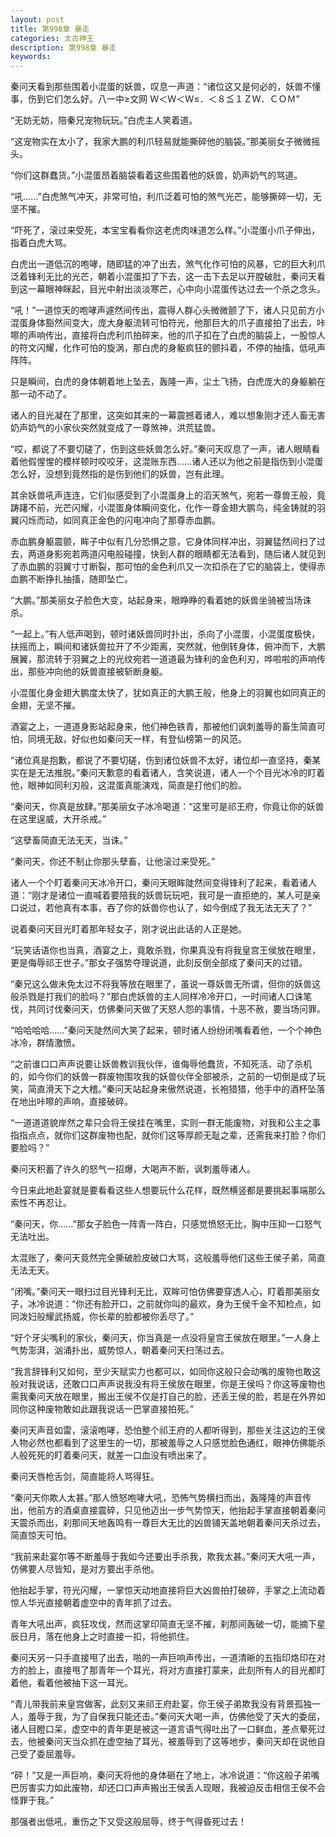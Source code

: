 ```yaml
---
layout: post
title: 第998章 暴走
categories: 太古神王
description: 第998章 暴走
keywords:
---
```


秦问天看到那些围着小混蛋的妖兽，叹息一声道：“诸位这又是何必的，妖兽不懂事，伤到它们怎么好。八一中≥文网 Ｗ＜Ｗ＜Ｗ≤．＜８≦１ＺＷ．ＣＯＭ”

“无妨无妨，陪秦兄宠物玩玩。”白虎主人笑着道。

“这宠物实在太小了，我家大鹏的利爪轻易就能撕碎他的脑袋。”那美丽女子微微摇头。

“你们这群蠢货。”小混蛋昂着脑袋看着这些围着他的妖兽，奶声奶气的骂道。

“吼……”白虎煞气冲天，非常可怕，利爪泛着可怕的煞气光芒，能够撕碎一切，无坚不摧。

“吓死了，滚过来受死，本宝宝看看你这老虎肉味道怎么样。”小混蛋小爪子伸出，指着白虎大骂。

白虎出一道低沉的咆哮，随即猛的冲了出去，煞气化作可怕的风暴，它的巨大利爪泛着锋利无比的光芒，朝着小混蛋扣了下去，这一击下去足以开膛破肚，秦问天看到这一幕眼神眯起，目光中射出淡淡寒芒，心中向小混蛋传达过去一个杀之念头。

“吼！”一道惊天的咆哮声遽然间传出，震得人群心头微微颤了下，诸人只见前方小混蛋身体豁然间变大，庞大身躯流转可怕符光，他那巨大的爪子直接拍了出去，咔嚓的声响传出，直接将白虎利爪拍碎来，他的爪子扣在了白虎的脑袋上，一股惊人的符文闪耀，化作可怕的旋涡，那白虎的身躯疯狂的颤抖着，不停的抽搐，低吼声阵阵。

只是瞬间，白虎的身体朝着地上坠去，轰隆一声，尘土飞扬，白虎庞大的身躯躺在那一动不动了。

诸人的目光凝在了那里，这突如其来的一幕震撼着诸人，难以想象刚才还人畜无害奶声奶气的小家伙突然就变成了一尊煞神，洪荒猛兽。

“哎，都说了不要切磋了，伤到这些妖兽怎么好。”秦问天叹息了一声，诸人眼睛看着他假惺惺的模样顿时咬咬牙，这混账东西……诸人还以为他之前是指伤到小混蛋怎么好，没想到竟然指的是伤到他们的妖兽，岂有此理。

其余妖兽吼声连连，它们似感受到了小混蛋身上的滔天煞气，宛若一尊兽王般，竟踌躇不前，光芒闪耀，小混蛋身体瞬间变化，化作一尊金翅大鹏鸟，纯金铸就的羽翼闪烁而动，如同真正金色的闪电冲向了那尊赤血鹏。

赤血鹏身躯震颤，眸子中似有几分恐惧之意，它身体同样冲出，羽翼猛然间扫了过去，两道身影宛若两道闪电般碰撞，快到人群的眼睛都无法看到，随后诸人就见到了赤血鹏的羽翼寸寸断裂，那可怕的金色利爪又一次扣杀在了它的脑袋上，使得赤血鹏不断挣扎抽搐，随即坠亡。

“大鹏。”那美丽女子脸色大变，站起身来，眼睁睁的看着她的妖兽坐骑被当场诛杀。

“一起上。”有人低声喝到，顿时诸妖兽同时扑出，杀向了小混蛋，小混蛋度极快，扶摇而上，瞬间和诸妖兽拉开了不少距离，突然就，他倒转身体，俯冲而下，大鹏展翼，那流转于羽翼之上的光纹宛若一道道最为锋利的金色利刃，哗啦啦的声响传出，那些冲向他的妖兽直接被斩断身躯。

小混蛋化身金翅大鹏度太快了，犹如真正的大鹏王般，他身上的羽翼也如同真正的金翅，无坚不摧。

酒宴之上，一道道身影站起身来，他们神色铁青，那被他们讽刺羞辱的畜生简直可怕，同境无敌，好似也如秦问天一样，有登仙榜第一的风范。

“诸位真是抱歉，都说了不要切磋，伤到诸位妖兽不太好，诸位却一直坚持，秦某实在是无法推脱。”秦问天歉意的看着诸人，含笑说道，诸人一个个目光冰冷的盯着他，眼神如同利刃般，这混蛋真能演戏，简直是打他们的脸。

“秦问天，你真是放肆。”那美丽女子冰冷喝道：“这里可是祁王府，你竟让你的妖兽在这里逞威，大开杀戒。”

“这孽畜简直无法无天，当诛。”

“秦问天，你还不制止你那头孽畜，让他滚过来受死。”

诸人一个个盯着秦问天冰冷开口，秦问天眼眸陡然间变得锋利了起来，看着诸人道：“刚才是诸位一直喊着要陪我的妖兽玩玩吧，我可是一直拒绝的，某人可是亲口说过，若他真有本事，吞了你的妖兽你也认了，如今倒成了我无法无天了？”

说着秦问天目光盯着那年轻女子，刚才说出此话的人正是她。

“玩笑话语你也当真，酒宴之上，竟敢杀戮，你果真没有将我皇宫王侯放在眼里，更是侮辱祁王世子。”那女子强势夺理说道，此刻反倒全部成了秦问天的过错。

“秦兄这么做未免太过不将我等放在眼里了，虽说一尊妖兽无所谓，但你的妖兽这般杀戮是打我们的脸吗？”那白虎妖兽的主人同样冷冷开口，一时间诸人口诛笔伐，共同讨伐秦问天，仿佛秦问天做了天怒人怨的事情，十恶不赦，要当场问罪。

“哈哈哈哈……”秦问天陡然间大笑了起来，顿时诸人纷纷闭嘴看着他，一个个神色冰冷，群情激愤。

“之前谁口口声声说要让妖兽教训我伙伴，谁侮辱他蠢货，不知死活、动了杀机的，如今你们的妖兽一群废物围攻我的妖兽伙伴全部被杀，之前的一切倒是成了玩笑，简直滑天下之大稽。”秦问天站起身来傲然说道，长袍猎猎，他手中的酒杯坠落在地出咔嚓的声响，直接破碎。

“一道道道貌岸然之辈只会将王侯挂在嘴里，实则一群无能废物，对我和公主之事指指点点，就你们这群废物也配，就你们这等厚颜无耻之辈，还需我来打脸？你们要脸吗？”

秦问天积蓄了许久的怒气一招爆，大喝声不断，讽刺羞辱诸人。

今日来此地赴宴就是要看看这些人想要玩什么花样，既然横竖都是要挑起事端那么索性不再忍让。

“秦问天，你……”那女子脸色一阵青一阵白，只感觉愤怒无比，胸中压抑一口怒气无法吐出。

太混账了，秦问天竟然完全撕破脸皮破口大骂，这般羞辱他们这些王侯子弟，简直无法无天。

“闭嘴。”秦问天一眼扫过目光锋利无比，双眸可怕仿佛要穿透人心，盯着那美丽女子，冰冷说道：“你还有脸开口，之前就你叫的最欢，身为王侯千金不知检点，如同泼妇般耀武扬威，你长辈的脸都被你丢尽了。”

“好个牙尖嘴利的家伙，秦问天，你当真是一点没将皇宫王侯放在眼里。”一人身上气势澎湃，汹涌扑出，威势惊人，朝着秦问天扫荡过去。

“我言辞锋利又如何，至少天赋实力也都可以，如同你这般只会动嘴的废物也敢这般对我说话，还敢口口声声说我没有将王侯放在眼里，你是王侯吗？你这等废物也需我秦问天放在眼里，搬出王侯不仅是打自己的脸，还丢王侯的脸，若是在外界如同你这种废物敢如此跟我说话一巴掌直接拍死。”

秦问天声音如雷，滚滚咆哮，恐怕整个祁王府的人都听得到，那些关注这边的王侯人物必然也都看到了这里生的一切，那被羞辱之人只感觉脸色通红，眼神仿佛能杀人般死死的盯着秦问天，就差一口血没有喷出来了。

秦问天唇枪舌剑，简直能将人骂得狂。

“秦问天你欺人太甚。”那人愤怒咆哮大吼，恐怖气势横扫而出，轰隆隆的声音传出，他前方的酒桌直接震碎，只见他迈出一步气势惊天，他抬起手掌直接朝着秦问天震杀而出，刹那间天地轰鸣有一尊巨大无比的凶兽铺天盖地朝着秦问天杀过去，简直惊天可怕。

“我前来赴宴尔等不断羞辱于我如今还要出手杀我，欺我太甚。”秦问天大吼一声，仿佛要人尽皆知，是对方要出手杀他。

他抬起手掌，符光闪耀，一掌惊天动地直接将巨大凶兽拍打破碎，手掌之上流动着惊人华光直接朝着虚空中的青年抓了过去。

青年大吼出声，疯狂攻伐，然而这掌印简直无坚不摧，刹那间轰破一切，能摘下星辰日月，落在他身上之时直接一扣，将他抓住。

秦问天另一只手直接甩了出去，啪的一声巨响声传出，一道清晰的五指印烙印在对方的脸上，直接甩了那青年一个耳光，将对方直接打蒙来，此刻所有人的目光都盯着他，看着他被抽下这一耳光。

“青儿带我前来皇宫做客，此刻又来祁王府赴宴，你王侯子弟欺我没有背景孤独一人，羞辱于我，为了自保我只能还击。”秦问天大喝一声，仿佛他受了天大的委屈，诸人目瞪口呆，虚空中的青年更是被这一道言语气得吐出了一口鲜血，差点晕死过去，他被秦问天当众抓在虚空抽了耳光，被羞辱到了这等地步，秦问天却在说他自己受了委屈羞辱。

“砰！”又是一声巨响，秦问天将他的身体砸在了地上，冰冷说道：“你这般子弟嘴巴厉害实力如此废物，却还口口声声搬出王侯丢人现眼，我被迫反击相信王侯不会怪罪于我。”

那强者出低吼，重伤之下又受这般屈辱，终于气得昏死过去！

